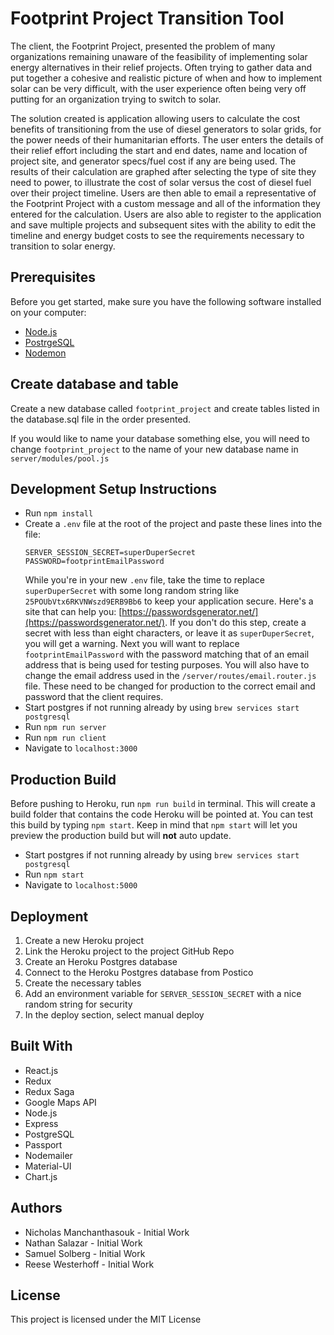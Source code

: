 # Footprint Project Transition Tool

The client, the Footprint Project, presented the problem of many organizations remaining unaware of the feasibility of implementing solar energy alternatives in their relief projects. Often trying to gather data and put together a cohesive and realistic picture of when and how to implement solar can be very difficult, with the user experience often being very off putting for an organization trying to switch to solar. 

The solution created is application allowing users to calculate the cost benefits of transitioning from the use of diesel generators to solar grids, for the power needs of their humanitarian efforts. The user enters the details of their relief effort including the start and end dates, name and location of project site, and generator specs/fuel cost if any are being used. The results of their calculation are graphed after selecting the type of site they need to power, to illustrate the cost of solar versus the cost of diesel fuel over their project timeline. Users are then able to email a representative of the Footprint Project with a custom message and all of the information they entered for the calculation. Users are also able to register to the application and save multiple projects and subsequent sites with the ability to edit the timeline and energy budget costs to see the requirements necessary to transition to solar energy.

## Prerequisites

Before you get started, make sure you have the following software installed on your computer:

- [Node.js](https://nodejs.org/en/)
- [PostrgeSQL](https://www.postgresql.org/)
- [Nodemon](https://nodemon.io/)

## Create database and table

Create a new database called `footprint_project` and create tables listed in the database.sql file in the order presented.

If you would like to name your database something else, you will need to change `footprint_project` to the name of your new database name in `server/modules/pool.js`

## Development Setup Instructions

* Run `npm install`
* Create a `.env` file at the root of the project and paste these lines into the file:
    ```
    SERVER_SESSION_SECRET=superDuperSecret
    PASSWORD=footprintEmailPassword
    ```
    While you're in your new `.env` file, take the time to replace `superDuperSecret` with some long random string like `25POUbVtx6RKVNWszd9ERB9Bb6` to keep your application secure. Here's a site that can help you: [https://passwordsgenerator.net/](https://passwordsgenerator.net/). If you don't do this step, create a secret with less than eight characters, or leave it as `superDuperSecret`, you will get a warning.
    Next you will want to replace `footprintEmailPassword` with the password matching that of an email address that is being used for testing purposes. You will also have to change the email address used in the `/server/routes/email.router.js` file. These need to be changed for production to the correct email and password that the client requires.
* Start postgres if not running already by using `brew services start postgresql`
* Run `npm run server`
* Run `npm run client`
* Navigate to `localhost:3000`

## Production Build

Before pushing to Heroku, run `npm run build` in terminal. This will create a build folder that contains the code Heroku will be pointed at. You can test this build by typing `npm start`. Keep in mind that `npm start` will let you preview the production build but will **not** auto update.

* Start postgres if not running already by using `brew services start postgresql`
* Run `npm start`
* Navigate to `localhost:5000`

## Deployment

1. Create a new Heroku project
1. Link the Heroku project to the project GitHub Repo
1. Create an Heroku Postgres database
1. Connect to the Heroku Postgres database from Postico
1. Create the necessary tables
1. Add an environment variable for `SERVER_SESSION_SECRET` with a nice random string for security
1. In the deploy section, select manual deploy

## Built With

* React.js
* Redux
* Redux Saga
* Google Maps API
* Node.js
* Express
* PostgreSQL
* Passport
* Nodemailer
* Material-UI
* Chart.js

## Authors

* Nicholas Manchanthasouk - Initial Work
* Nathan Salazar - Initial Work
* Samuel Solberg - Initial Work
* Reese Westerhoff - Initial Work

## License
This project is licensed under the MIT License
